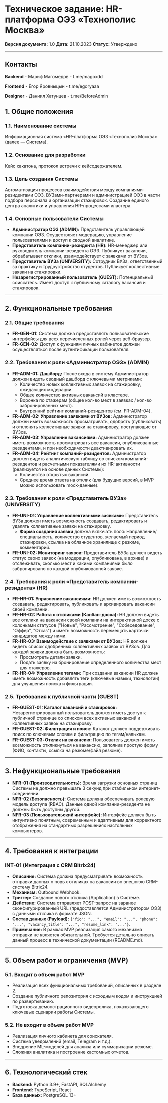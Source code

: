 # Техническое задание: HR-платформа ОЭЗ «Технополис Москва»

**Версия документа:** 1.0
**Дата:** 21.10.2023
**Статус:** Утверждено

---

## Контакты
**Backend** - Мариф Магомедов - t.me/magoxdd

**Frontend** - Егор Яровиыцын - t.me/egoryaaa

**Designer** - Даниил Хатунцев - t.me/BeforeAdmin

## 1. Общие положения

### 1.1. Наименование системы
Информационная система «HR-платформа ОЭЗ «Технополис Москва» (далее — Система).

### 1.2. Основание для разработки
Кейс хакатона, протокол встречи с кейсодержателем.

### 1.3. Цель создания Системы
Автоматизация процессов взаимодействия между компаниями-резидентами ОЭЗ, ВУЗами-партнерами и администрацией ОЭЗ в части подбора персонала и организации стажировок. Создание единого центра аналитики и управления HR-процессами кластера.

### 1.4. Основные пользователи Системы
*   **Администратор ОЭЗ (ADMIN):** Представитель управляющей компании ОЭЗ. Осуществляет модерацию, управление пользователями и доступ к сводной аналитике.
*   **Представитель компании-резидента (HR):** HR-менеджер или руководитель компании-резидента ОЭЗ. Публикует вакансии, обрабатывает отклики, взаимодействует с заявками от ВУЗов.
*   **Представитель ВУЗа (UNIVERSITY):** Сотрудник ВУЗа, ответственный за практику и трудоустройство студентов. Публикует коллективные заявки на стажировки.
*   **Незарегистрированный пользователь (GUEST):** Потенциальный соискатель. Имеет доступ к публичному каталогу вакансий и стажировок.

---

## 2. Функциональные требования

### 2.1. Общие требования
*   **FR-GEN-01:** Система должна предоставлять пользовательские интерфейсы для всех перечисленных ролей через веб-браузер.
*   **FR-GEN-02:** Доступ к функциям личных кабинетов должен осуществляться после аутентификации пользователя.

### 2.2. Требования к роли «Администратор ОЭЗ» (ADMIN)
*   **FR-ADM-01: Дашборд:** После входа в систему Администратор должен видеть сводный дашборд с ключевыми метриками:
    *   Количество новых коллективных заявок на стажировку, ожидающих модерации.
    *   Общее количество активных вакансий в кластере.
    *   Воронка по стажерам (общее кол-во мест в заявках / кол-во забронированных мест).
    *   Внутренний рейтинг компаний-резидентов (см. FR-ADM-04).
*   **FR-ADM-02: Управление заявками от ВУЗов:** Администратор должен иметь возможность просматривать, одобрять (публиковать) и отклонять коллективные заявки на стажировку, поступающие от ВУЗов.
*   **FR-ADM-03: Управление вакансиями:** Администратор должен иметь возможность просматривать все вакансии, опубликованные резидентами, и при необходимости деактивировать их.
*   **FR-ADM-04: Рейтинг компаний-резидентов:** Администратор должен видеть аналитическую таблицу со списком компаний-резидентов и расчетными показателями их HR-активности (реализуется на основе данных Системы):
    *   Количество открытых вакансий.
    *   Среднее время ответа на отклик (для будущих версий, в MVP можно использовать mock-данные).

### 2.3. Требования к роли «Представитель ВУЗа» (UNIVERSITY)
*   **FR-UNI-01: Управление коллективными заявками:** Представитель ВУЗа должен иметь возможность создавать, редактировать и удалять коллективные заявки на стажировку.
    *   **Форма создания заявки** должна включать поля: Направление/специальность, количество студентов, желаемый период стажировки, ссылка на облачное хранилище с резюме, комментарий.
*   **FR-UNI-02: Мониторинг заявок:** Представитель ВУЗа должен видеть статус своих заявок (на модерации, опубликована, в архиве) и отслеживать, сколько мест и какими компаниями было забронировано по каждой опубликованной заявке.

### 2.4. Требования к роли «Представитель компании-резидента» (HR)
*   **FR-HR-01: Управление вакансиями:** HR должен иметь возможность создавать, редактировать, публиковать и архивировать вакансии своей компании.
*   **FR-HR-02: Работа с откликами (Канбан-доска):** HR должен видеть все отклики на вакансии своей компании на интерактивной доске с колонками статусов ("Новые", "Рассмотрение", "Собеседование", "Оффер", "Отказ") и иметь возможность перемещать карточки кандидатов между ними.
*   **FR-HR-03: Взаимодействие с заявками от ВУЗов:** HR должен видеть список одобренных коллективных заявок от ВУЗов. Для каждой заявки должна быть возможность:
    *   Просмотреть детали заявки.
    *   Подать заявку на бронирование определенного количества мест для стажеров.
*   **FR-HR-04: Управление тегами:** При создании вакансии HR должен иметь возможность добавлять теги (ключевые навыки, технологии) для улучшения поиска и фильтрации.

### 2.5. Требования к публичной части (GUEST)
*   **FR-GUEST-01: Каталог вакансий и стажировок:** Незарегистрированный пользователь должен иметь доступ к публичной странице со списком всех активных вакансий и коллективных заявок на стажировку.
*   **FR-GUEST-02: Фильтрация и поиск:** Каталог должен поддерживать поиск по ключевым словам и фильтрацию по тегам/навыкам.
*   **FR-GUEST-03: Отклик на вакансию:** Пользователь должен иметь возможность откликнуться на вакансию, заполнив простую форму (ФИО, контакты, ссылка на резюме/файл резюме).

---

## 3. Нефункциональные требования

*   **NFR-01 (Производительность):** Время загрузки основных страниц Системы не должно превышать 3 секунд при стабильном интернет-соединении.
*   **NFR-02 (Безопасность):** Система должна обеспечивать ролевую модель доступа (RBAC). Данные одной компании-резидента не должны быть доступны другой.
*   **NFR-03 (Пользовательский интерфейс):** Интерфейс должен быть интуитивно понятным, современным и адаптивным для корректного отображения на стандартных разрешениях настольных компьютеров.

---

## 4. Требования к интеграции

### INT-01 (Интеграция с CRM Bitrix24)
*   **Описание:** Система должна предусматривать возможность отправки данных о новых откликах на вакансии во внешнюю CRM-систему Bitrix24.
*   **Механизм:** Outbound Webhook.
*   **Триггер:** Создание нового отклика (Application) в Системе.
*   **Действие:** Система отправляет POST-запрос на заранее сконфигурированный URL (предоставляется Администратором ОЭЗ) с данными отклика в формате JSON.
*   **Состав данных (Payload):** `{"fio": "...", "email": "...", "phone": "...", "vacancy_title": "...", "resume_link": "..."}`.
*   **Примечание:** В рамках MVP реализация самого механизма отправки не является обязательной. Требуется детально описать данный процесс в технической документации (README.md).

---

## 5. Объем работ и ограничения (MVP)

### 5.1. Входит в объем работ MVP
*   Реализация всех функциональных требований, описанных в разделе 2.
*   Создание публичного репозитория с исходным кодом и инструкцией по развертыванию.
*   Подготовка демонстрационного видеоролика, показывающего ключевые сценарии работы Системы.

### 5.2. Не входит в объем работ MVP
*   Реализация личного кабинета для соискателя.
*   Система уведомлений (email, Telegram и т.д.).
*   Внедрение ML-моделей для анализа или суммаризации резюме.
*   Сложная аналитика и построение кастомных отчетов.

---

## 6. Технологический стек

*   **Backend:** Python 3.9+, FastAPI, SQLAlchemy
*   **Frontend:** TypeScript, React
*   **База данных:** PostgreSQL 13+